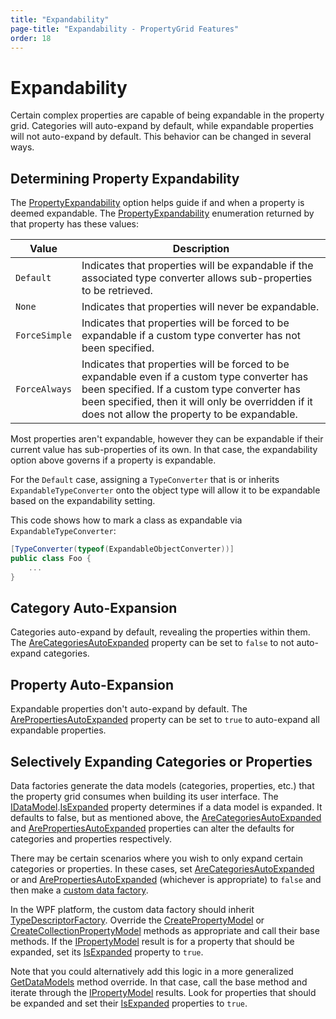```yaml
---
title: "Expandability"
page-title: "Expandability - PropertyGrid Features"
order: 18
---
```

# Expandability

Certain complex properties are capable of being expandable in the property grid.  Categories will auto-expand by default, while expandable properties will not auto-expand by default.  This behavior can be changed in several ways.

## Determining Property Expandability

The [PropertyExpandability](xref:ActiproSoftware.Windows.Controls.Grids.PropertyGrid.PropertyExpandability) option helps guide if and when a property is deemed expandable.  The [PropertyExpandability](xref:ActiproSoftware.Windows.Controls.Grids.PropertyData.PropertyExpandability) enumeration returned by that property has these values:

| Value | Description |
|-----|-----|
| `Default` | Indicates that properties will be expandable if the associated type converter allows sub-properties to be retrieved. |
| `None` | Indicates that properties will never be expandable. |
| `ForceSimple` | Indicates that properties will be forced to be expandable if a custom type converter has not been specified. |
| `ForceAlways` | Indicates that properties will be forced to be expandable even if a custom type converter has been specified.  If a custom type converter has been specified, then it will only be overridden if it does not allow the property to be expandable. |

Most properties aren't expandable, however they can be expandable if their current value has sub-properties of its own.  In that case, the expandability option above governs if a property is expandable.

For the `Default` case, assigning a `TypeConverter` that is or inherits `ExpandableTypeConverter` onto the object type will allow it to be expandable based on the expandability setting.

This code shows how to mark a class as expandable via `ExpandableTypeConverter`:

```csharp
[TypeConverter(typeof(ExpandableObjectConverter))]
public class Foo {
	...
}
```

## Category Auto-Expansion

Categories auto-expand by default, revealing the properties within them.  The [AreCategoriesAutoExpanded](xref:ActiproSoftware.Windows.Controls.Grids.PropertyGrid.AreCategoriesAutoExpanded) property can be set to `false` to not auto-expand categories.

## Property Auto-Expansion

Expandable properties don't auto-expand by default.  The [ArePropertiesAutoExpanded](xref:ActiproSoftware.Windows.Controls.Grids.PropertyGrid.ArePropertiesAutoExpanded) property can be set to `true` to auto-expand all expandable properties.

## Selectively Expanding Categories or Properties

Data factories generate the data models (categories, properties, etc.) that the property grid consumes when building its user interface.  The [IDataModel](xref:ActiproSoftware.Windows.Controls.Grids.PropertyData.IDataModel).[IsExpanded](xref:ActiproSoftware.Windows.Controls.Grids.PropertyData.IDataModel.IsExpanded) property determines if a data model is expanded.  It defaults to false, but as mentioned above, the [AreCategoriesAutoExpanded](xref:ActiproSoftware.Windows.Controls.Grids.PropertyGrid.AreCategoriesAutoExpanded) and [ArePropertiesAutoExpanded](xref:ActiproSoftware.Windows.Controls.Grids.PropertyGrid.ArePropertiesAutoExpanded) properties can alter the defaults for categories and properties respectively.

There may be certain scenarios where you wish to only expand certain categories or properties.  In these cases, set [AreCategoriesAutoExpanded](xref:ActiproSoftware.Windows.Controls.Grids.PropertyGrid.AreCategoriesAutoExpanded) or and [ArePropertiesAutoExpanded](xref:ActiproSoftware.Windows.Controls.Grids.PropertyGrid.ArePropertiesAutoExpanded) (whichever is appropriate) to `false` and then make a [custom data factory](data-models.md).

In the WPF platform, the custom data factory should inherit [TypeDescriptorFactory](xref:ActiproSoftware.Windows.Controls.Grids.PropertyData.TypeDescriptorFactory).  Override the [CreatePropertyModel](xref:ActiproSoftware.Windows.Controls.Grids.PropertyData.TypeDescriptorFactory.CreatePropertyModel*) or [CreateCollectionPropertyModel](xref:ActiproSoftware.Windows.Controls.Grids.PropertyData.TypeDescriptorFactory.CreateCollectionPropertyModel*) methods as appropriate and call their base methods.  If the [IPropertyModel](xref:ActiproSoftware.Windows.Controls.Grids.PropertyData.IPropertyModel) result is for a property that should be expanded, set its [IsExpanded](xref:ActiproSoftware.Windows.Controls.Grids.PropertyData.IDataModel.IsExpanded) property to `true`.

Note that you could alternatively add this logic in a more generalized [GetDataModels](xref:ActiproSoftware.Windows.Controls.Grids.PropertyData.DataFactoryBase.GetDataModels*) method override.  In that case, call the base method and iterate through the [IPropertyModel](xref:ActiproSoftware.Windows.Controls.Grids.PropertyData.IPropertyModel) results.  Look for properties that should be expanded and set their [IsExpanded](xref:ActiproSoftware.Windows.Controls.Grids.PropertyData.IDataModel.IsExpanded) properties to `true`.
